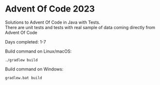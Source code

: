# Advent Of Code 2023

Solutions to Advent Of Code in Java with Tests.<br />
There are unit tests and tests with real sample of data coming directly from Advent Of Code

Days completed: 1-7 <br />

Build command on Linux/macOS:
```
./gradlew build
```

Build command on Windows:
```
gradlew.bat build
```
